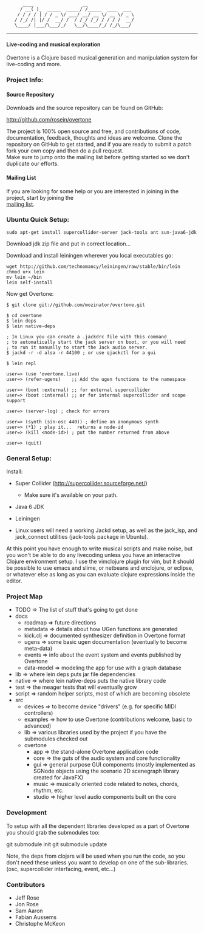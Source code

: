           ____                  __
         / __( )_  _____  _____/ /_____  ____  ___
        / / / / | / / _ \/ ___/ __/ __ \/ __ \/ _ \
       / /_/ /| |/ /  __/ /  / /_/ /_/ / / / /  __/
       \____/ |___/\___/_/   \__/\____/_/ /_/\___/

---------------------------------------------------------

#### Live-coding and musical exploration

Overtone is a Clojure based musical generation and manipulation system for live-coding and more.

### Project Info:

#### Source Repository
Downloads and the source repository can be found on GitHub:

  http://github.com/rosejn/overtone

The project is 100% open source and free, and contributions of code,
documentation, feedback, thoughts and ideas are welcome.  Clone the repository on GitHub to get
started, and if you are ready to submit a patch fork your own copy and then do a pull request.  
Make sure to jump onto the mailing list before getting started so we don't duplicate our efforts.

#### Mailing List

If you are looking for some help or you are interested in joining in the
project, start by joining the  
<a href="http://groups.google.com/group/overtone">mailing list</a>.

### Ubuntu Quick Setup:

    sudo apt-get install supercollider-server jack-tools ant sun-java6-jdk

Download jdk zip file and put in correct location...

Download and install leiningen wherever you local executables go:

    wget http://github.com/technomancy/leiningen/raw/stable/bin/lein 
    chmod u+x lein
    mv lein ~/bin  
    lein self-install

Now get Overtone:

    $ git clone git://github.com/mozinator/overtone.git

    $ cd overtone
    $ lein deps      
    $ lein native-deps

    ; In Linux you can create a .jackdrc file with this command 
    ; to automatically start the jack server on boot, or you will need
    ; to run it manually to start the Jack audio server.
    $ jackd -r -d alsa -r 44100 ; or use qjackctl for a gui

    $ lein repl

    user=> (use 'overtone.live)
    user=> (refer-ugens)    ;; Add the ugen functions to the namespace

    user=> (boot :external) ;; for external supercollider
    user=> (boot :internal) ;; or for internal supercollider and scope support

    user=> (server-log) ; check for errors

    user=> (synth (sin-osc 440)) ; define an anonymous synth
    user=> (*1) ; play it...  returns a node-id
    user=> (kill <node-id>) ; put the number returned from above

    user=> (quit)

### General Setup:

Install:

* Super Collider (http://supercollider.sourceforge.net/)
  - Make sure it's available on your path.

* Java 6 JDK

* Leiningen

* Linux users will need a working Jackd setup, as well as the jack\_lsp, and
jack\_connect utilities (jack-tools package in Ubuntu).

At this point you have enough to write musical scripts and make noise, but you
won't be able to do any livecoding unless you have an interactive Clojure
environment setup.  I use the vimclojure plugin for vim, but it should be
possible to use emacs and slime, or netbeans and enclojure, or eclipse, or
whatever else as long as you can evaluate clojure expressions inside the
editor.

### Project Map

* TODO => The list of stuff that's going to get done
* docs
  * roadmap => future directions
  * metadata => details about how UGen functions are generated
  * kick.clj => documented synthesizer definition in Overtone format
  * ugens => some basic ugen documentation (eventually to become meta-data)
  * events => info about the event system and events published by Overtone
  * data-model => modeling the app for use with a graph database
* lib => where lein deps puts jar file dependencies
* native => where lein native-deps puts the native library code
* test => the meager tests that will eventually grow
* script => random helper scripts, most of which are becoming obsolete
* src
  * devices => to become device "drivers" (e.g. for specific MIDI controllers)
  * examples => how to use Overtone (contributions welcome, basic to advanced)
  * lib => various libraries used by the project if you have the submodules
  checked out
  * overtone
    * app => the stand-alone Overtone application code
    * core => the guts of the audio system and core functionality
    * gui => general purpose GUI components (mostly implemented as SGNode
    objects using the scenario 2D scenegraph library created for JavaFX)
    * music => musically oriented code related to notes, chords, rhythm, etc.
    * studio => higher level audio components built on the core

### Development

To setup with all the dependent libraries developed as a part of Overtone you
should grab the submodules too:

  git submodule init 
  git submodule update

Note, the deps from clojars will be used when you run the code, so you don't
need these unless you want to develop on one of the sub-libraries.  (osc,
supercollider interfacing, event, etc...)

### Contributors

* Jeff Rose
* Jon Rose
* Sam Aaron
* Fabian Aussems
* Christophe McKeon 
